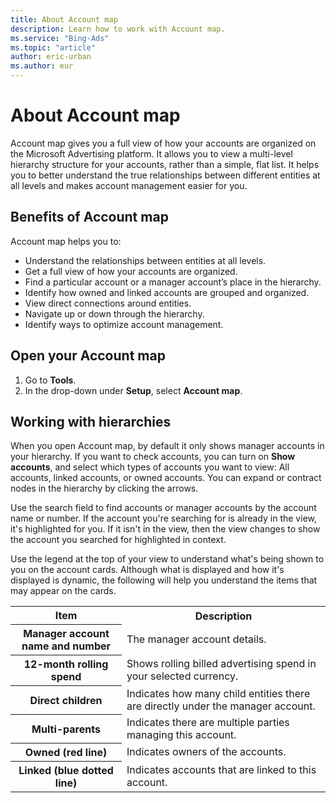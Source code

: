 ```yaml
---
title: About Account map
description: Learn how to work with Account map.
ms.service: "Bing-Ads"
ms.topic: "article"
author: eric-urban
ms.author: eur
---
```


# About Account map

Account map gives you a full view of how your accounts are organized on the Microsoft Advertising platform. It allows you to view a multi-level hierarchy structure for your accounts, rather than a simple, flat list. It helps you to better understand the true relationships between different entities at all levels and makes account management easier for you.

## Benefits of Account map

Account map helps you to:

- Understand the relationships between entities at all levels.
- Get a full view of how your accounts are organized.
- Find a particular account or a manager account’s place in the hierarchy.
- Identify how owned and linked accounts are grouped and organized.
- View direct connections around entities.
- Navigate up or down through the hierarchy.
- Identify ways to optimize account management.

## Open your Account map

1. Go to **Tools**.
1. In the drop-down under **Setup**, select **Account map**.

## Working with hierarchies

When you open Account map, by default it only shows manager accounts in your hierarchy. If you want to check accounts, you can turn on **Show accounts**, and select which types of accounts you want to view: All accounts, linked accounts, or owned accounts. You can expand or contract nodes in the hierarchy by clicking the arrows.

Use the search field to find accounts or manager accounts by the account name or number. If the account you're searching for is already in the view, it's highlighted for you. If it isn't in the view, then the view changes to show the account you searched for highlighted in context.

Use the legend at the top of your view to understand what's being shown to you on the account cards. Although what is displayed and how it's displayed is dynamic, the following will help you understand the items that may appear on the cards.

<table>
  <tr>
    <th scope="col">Item</th>
    <th scope="col">Description</th>
  </tr>
  <tr>
    <th scope="row">Manager account name and number</th>
    <td>The manager account details.</td>
  </tr>
  <tr>
    <th scope="row">12-month rolling spend</th>
    <td>Shows rolling billed advertising spend in your selected currency.</td>
  </tr>
  <tr>
    <th scope="row">Direct children</th>
    <td>Indicates how many child entities there are directly under the manager account.</td>
  </tr>
  <tr>
    <th scope="row">Multi-parents</th>
    <td>Indicates there are multiple parties managing this account. </td>
  </tr>
  <tr>
    <th scope="row">Owned (red line)</th>
    <td>Indicates owners of the accounts.</td>
  </tr>
  <tr>
    <th scope="row">Linked (blue dotted line)</th>
    <td>Indicates accounts that are linked to this account.</td>
  </tr>
</table>


